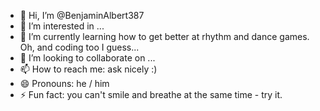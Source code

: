 - 👋 Hi, I’m @BenjaminAlbert387
- 👀 I’m interested in ...
- 🌱 I’m currently learning how to get better at rhythm and dance games. Oh, and coding too I guess...
- 💞️ I’m looking to collaborate on ...
- 📫 How to reach me: ask nicely :)
- 😄 Pronouns: he / him
- ⚡ Fun fact: you can't smile and breathe at the same time - try it.

<!---
BenjaminAlbert387/BenjaminAlbert387 is a ✨ special ✨ repository because its `README.md` (this file) appears on your GitHub profile.
You can click the Preview link to take a look at your changes.
--->

